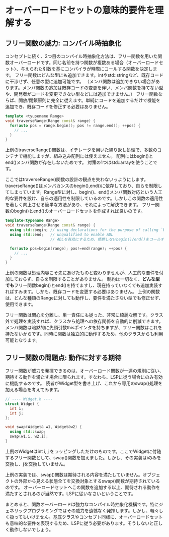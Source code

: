# オーバーロードセットの意味的要件を理解する

## フリー関数の威力: コンパイル時抽象化
コンセプトに続く、2つ目のコンパイル時抽象化方法は、フリー関数を用いた関数オーバーロードです。同じ名前を持つ関数が複数ある場合（オーバーロードセット）、与えられた引数を基にコンパイラが時際にコールする関数を決定します。
フリー関数はどんな型にも追加できます。intやstd::stringなど、既存コードに干渉せず、任意の型に追加可能です。
（メンバ関数は追加できない場合があります。メンバ関数の追加は既存コードの変更を伴い、メンバ関数を持てない型や、開発者がコードを変更できない型などには追加できません。）
フリー関数ならば、開放/閉鎖原則に完全に従えます。単純にコードを追加するだけで機能を追加でき、既存コードを修正する必要はありません。

```C++
template <tyupename Range>
void traverseRange(Range const& range) {
  for(auto pos = range.begin(); pos != range.end(); ++pos) {
    // ...
  }
}
```
上例のtraverseRange()関数は、イテレータを用いた繰り返し処理で、多数のコンテナで機能しますが、組み込み配列には使えません。
配列にはbegin()とend()メンバ関数が存在しないためです。
対策の1つはstd::arrayを使うことです。

ここではtraverseRange()関数の設計の観点を失わないっようにします。
traverseRange()はメンバカンスのbegin(),end()に依存しており、自らを制限してしまっています。Range型に対し、begin()、end()メンバ関数対応という人工的な要件を設け、自らの適用性を制限しているのです。しかしこの関数の適用性を著しく向上させる簡単な方法があり、それによって解決できます。
フリー関数のbegin()とend()のオーバーロードセットを作成すれば良いのです。
  
```C++
template<typename Range>
void traverseRange(Range const& range) {
  using std::begin; // using declarations for the purpose of calling `begin()` and `end()
  using std::end;   // unqualified to enable ADL
                    // ADLを有効にするため、修飾しないbegin()/end()をコールするようusing宣言する

  for(auto pos=begin(range); pos!=end(range); ++pos) {
    // ...
  }
}
```

上例の関数は処理内容こそ先にあげたものと変わりませんが、人工的な要件を付加しておらず、自らを制限することがありません。
制約は一切なく、**どんな型でも**フリー関数begin()とend()を持てますし、現在持っていなくても追加実装すればすみます。しかも、既存コードを変更する必要はありません。
上例の関数は、どんな種類のRangeに対しても動作し、要件を満たさない型でも修正せず、使用できます。

フリー関数は関心を分離し、単一責任にも従った、非常に綺麗な解です。クラス外で処理を実装すれば、クラスから処理への依存関係を自動的に削減できます。メンバ関数は暗黙的に先頭引数thisポインタを持ちますが、フリー関数はこれを持たないからです。同時に関数は独立的に動作するため、他のクラスからも利用可能となります。

## フリー関数の問題点: 動作に対する期待
フリー関数が威力を発揮できるのは、オーバーロード関数が一連の規則に従い、期待する動作を満たす場合に限られます。すなわち、LSPに従う場合にのみ有効に機能するのです。
読者がWidget型を書き上げ、これから専用のswap()処理を加える場合を考えてみます。

```C++
// ---- Widget.h ----
struct Widget {
  int i;
  int j;
};

void swap(Widget& w1, Widget&w2) {
  using std::swap;
  swap(w1.i, w2.i);
}
```
上例のWidgetはint i, j をラッピングしただけのものです。ここでWidgetに付随するフリー関数として、swap()関数を加えました。しかし、その実装はiのみを交換し、jを交換していません。

上例の実装では、swap()関数は期待される内容を満たしていません。オブジェクトの外部から見える状態全てを交換対象とするswap()関数が期待されているのです。
オーバーロードセットへこの関数を追加する以上、期待される動作を満たすとされるのが当然です。LSPに従いなさいということです。

まとめると、関数オーバーロードは強力なコンパイル時抽象化機構です。特にジェネリックプログラミングではその威力を遺憾なく発揮します。しかし、軽々しく扱ってもいけません。基底クラスやコンセプト同様に、オーバーロードセットも意味的な要件を表現するため、LSPに従う必要があります。そうしないと正しく動作しないでしょう。

